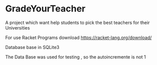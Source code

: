 # GradeYourTeacher
A project which want help students to pick the best teachers for their Universities


For use Racket Programs download https://racket-lang.org/download/

Database base in SQLite3

The Data Base was used for testing , so the autoincremente is not 1